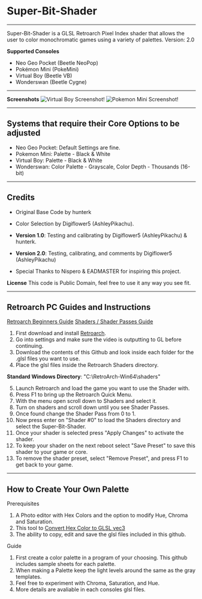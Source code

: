 # Super-Bit-Shader
-----------------------------------------------------------------------------------------------------------------------
Super-Bit-Shader is a GLSL Retroarch Pixel Index shader that allows the user to color monochromatic games using a variety of palettes.
Version: 2.0

**Supported Consoles**
* Neo Geo Pocket (Beetle NeoPop)
* Pokémon Mini (PokeMini)
* Virtual Boy (Beetle VB)
* Wonderswan (Beetle Cygne)

-----------------------------------------------------------------------------------------------------------------------
**Screenshots**
![Virtual Boy Screenshot!](https://i.imgur.com/fiUjUke.png)
![Pokemon Mini Screenshot!](https://i.imgur.com/qhzJsD8.png)

-----------------------------------------------------------------------------------------------------------------------
**Systems that require their Core Options to be adjusted**
-----------------------------------------------------------------------------------------------------------------------
* Neo Geo Pocket: Default Settings are fine.
* Pokemon Mini: Palette - Black & White
* Virtual Boy: Palette - Black & White
* Wonderswan: Color Palette - Grayscale, Color Depth - Thousands (16-bit)

-----------------------------------------------------------------------------------------------------------------------
**Credits**
-----------------------------------------------------------------------------------------------------------------------
* Original Base Code by hunterk
* Color Selection by Digiflower5 (AshleyPikachu).

* **Version 1.0**: Testing and calibrating by Digiflower5 (AshleyPikachu) & hunterk.
* **Version 2.0**: Testing, calibrating, and comments by Digiflower5 (AshleyPikachu)

* Special Thanks to Nispero & EADMASTER for inspiring this project.

**License**
This code is Public Domain, feel free to use it any way you see fit.

-----------------------------------------------------------------------------------------------------------------------
**Retroarch PC Guides and Instructions**
-----------------------------------------------------------------------------------------------------------------------
[Retroarch Beginners Guide](https://www.youtube.com/watch?v=YyZ6IrmsNgY)
[Shaders / Shader Passes Guide](https://www.youtube.com/watch?v=YyZ6IrmsNgY) 

1. First download and install [Retroarch](https://www.retroarch.com/).
2. Go into settings and make sure the video is outputting to GL before continuing.
3. Download the contents of this Github and look inside each folder for the .glsl files you want to use.
4. Place the glsl files inside the Retroarch Shaders directory.

**Standard Windows Directory**: "C:\RetroArch-Win64\shaders"

5. Launch Retroarch and load the game you want to use the Shader with.
6. Press F1 to bring up the Retroarch Quick Menu.
7. With the menu open scroll down to Shaders and select it.
8. Turn on shaders and scroll down until you see Shader Passes. 
9. Once found change the Shader Pass from 0 to 1.
10. Now press enter on "Shader #0" to load the Shaders directory and select the Super-Bit-Shader.
11. Once your shader is selected press "Apply Changes" to activate the shader.
12. To keep your shader on the next reboot select "Save Preset" to save this shader to your game or core.
13. To remove the shader preset, select "Remove Preset", and press F1 to get back to your game.

-----------------------------------------------------------------------------------------------------------------------
**How to Create Your Own Palette**
-----------------------------------------------------------------------------------------------------------------------
Prerequisites
1. A Photo editor with Hex Colors and the option to modify Hue, Chroma and Saturation.
2. This tool to [Convert Hex Color to GLSL vec3](https://airtightinteractive.com/util/hex-to-glsl/)
3. The ability to copy, edit and save the glsl files included in this github.

Guide
1. First create a color palette in a program of your choosing. This github includes sample sheets for each palette.
2. When making a Palette keep the light levels around the same as the gray templates.
3. Feel free to experiment with Chroma, Saturation, and Hue.
4. More details are avaliable in each consoles glsl files.
